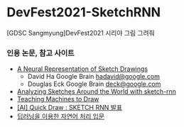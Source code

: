 # DevFest2021-SketchRNN
[GDSC Sangmyung]DevFest2021 시리야 그림 그려줘


### 인용 논문, 참고 사이트

- [A Neural Representation of Sketch Drawings](https://arxiv.org/abs/1704.03477)
  - David Ha Google Brain hadavid@google.com
  - Douglas Eck Google Brain deck@google.com
- [Analyzing Sketches Around the World with sketch-rnn](https://medium.com/analytics-vidhya/analyzing-sketches-around-the-world-with-sketch-rnn-c6cbe9b5ac80)
- [Teaching Machines to Draw](https://ai.googleblog.com/2017/04/teaching-machines-to-draw.html)
- [[AI] Quick Draw : SKETCH RNN 발표](https://gyu0portfoliocom.tistory.com/23?category=436958)
- [딥러닝을 이용한 자연어 처리 입문](https://wikidocs.net/22886)
